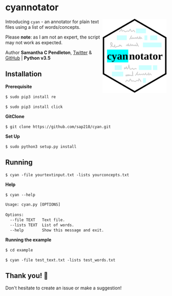 # cyannotator

<img src="cyan.png" align="right" alt="cyan annotate logo" width="200">

Introducing `cyan` - an annotator for plain text files using a list of words/concepts.

Please **note**: as I am not an expert, the script may not work as expected. 

Author __Samantha C Pendleton__, [Twitter](https://twitter.com/sap218) & [GitHub](https://github.com/sap218) | **Python v3.5**

## Installation

**Prerequisite**

`$ sudo pip3 install re`

`$ sudo pip3 install click`

**GitClone**

`$ git clone https://github.com/sap218/cyan.git`

**Set Up**

`$ sudo python3 setup.py install` 

## Running

```
$ cyan -file yourtextinput.txt -lists yourconcepts.txt
```

**Help**

`$ cyan --help`

```
Usage: cyan.py [OPTIONS]

Options:
  --file TEXT   Text file.
  --lists TEXT  List of words.
  --help        Show this message and exit.
```

**Running the example**

`$ cd example` 

`$ cyan -file test_text.txt -lists test_words.txt`

## Thank you! :abcd:

Don't hesitate to create an issue or make a suggestion!
